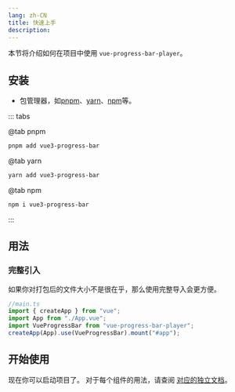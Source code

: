```yaml
---
lang: zh-CN
title: 快速上手
description: 
---
```

本节将介绍如何在项目中使用 `vue-progress-bar-player`。
## 安装

- 包管理器，如[pnpm](https://pnpm.io/zh/)、[yarn](https://classic.yarnpkg.com/en/)、[npm](https://www.npmjs.com/)等。

::: tabs

@tab pnpm

```bash
pnpm add vue3-progress-bar
```

@tab yarn

```bash
yarn add vue3-progress-bar
```

@tab npm

```bash
npm i vue3-progress-bar
```

:::


## 用法

### 完整引入
如果你对打包后的文件大小不是很在乎，那么使用完整导入会更方便。

```ts
//main.ts
import { createApp } from "vue";
import App from "./App.vue";
import VueProgressBar from "vue-progress-bar-player";
createApp(App).use(VueProgressBar).mount("#app");
```

## 开始使用
现在你可以启动项目了。 对于每个组件的用法，请查阅 [对应的独立文档](/zh/components/progress-bar-player.md)。